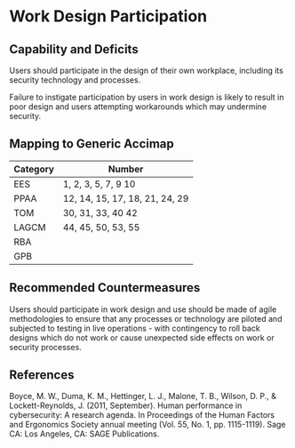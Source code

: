 # Work Design Participation

## Capability and Deficits
Users should participate in the design of their own workplace, including its security technology and processes.

Failure to instigate participation by users in work design is likely to result in poor design and users attempting workarounds which may undermine security.

## Mapping to Generic Accimap

|Category | Number |
| --- | --- |
|EES     |  1, 2, 3, 5, 7, 9 10    |
|PPAA  |12, 14, 15, 17, 18, 21, 24, 29 |
|TOM   |30, 31, 33, 40 42|
|LAGCM |44, 45, 50, 53, 55|
|RBA   ||
|GPB   ||


## Recommended Countermeasures

Users should participate in work design and use should be made of agile methodologies to ensure that any processes or technology are piloted and subjected to testing in
live operations - with contingency to roll back designs which do not work or cause unexpected side effects on work or security processes.

## References
Boyce, M. W., Duma, K. M., Hettinger, L. J., Malone, T. B., Wilson, D. P., & Lockett-Reynolds, J. (2011, September). Human performance in cybersecurity: A research agenda. In Proceedings of the Human Factors and Ergonomics Society annual meeting (Vol. 55, No. 1, pp. 1115-1119). Sage CA: Los Angeles, CA: SAGE Publications.
